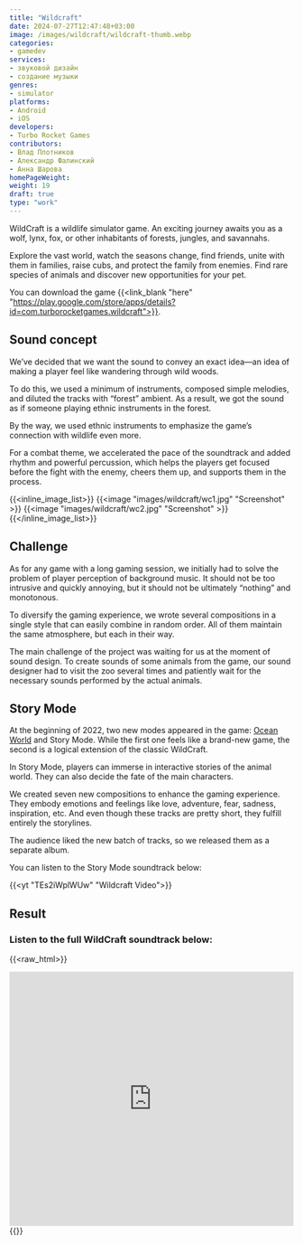 ```yaml
---
title: "Wildcraft"
date: 2024-07-27T12:47:48+03:00
image: /images/wildcraft/wildcraft-thumb.webp
categories:
- gamedev
services:
- звуковой дизайн
- создание музыки
genres:
- simulator
platforms:
- Android
- iOS
developers:
- Turbo Rocket Games
contributors:
- Влад Плотников
- Александр Фалинский
- Анна Шарова
homePageWeight:
weight: 19
draft: true
type: "work"
---
```


WildCraft is a wildlife simulator game. An exciting journey awaits you as a wolf, lynx, fox, or other inhabitants of forests, jungles, and savannahs.

Explore the vast world, watch the seasons change, find friends, unite with them in families, raise cubs, and protect the family from enemies. Find rare species of animals and discover new opportunities for your pet.

You can download the game {{<link_blank "here" "https://play.google.com/store/apps/details?id=com.turborocketgames.wildcraft">}}.

## Sound concept

We’ve decided that we want the sound to convey an exact idea—an idea of making a player feel like wandering through wild woods.

To do this, we used a minimum of instruments, composed simple melodies, and diluted the tracks with “forest” ambient. As a result, we got the sound as if someone playing ethnic instruments in the forest.

By the way, we used ethnic instruments to emphasize the game’s connection with wildlife even more.

For a combat theme, we accelerated the pace of the soundtrack and added rhythm and powerful percussion, which helps the players get focused before the fight with the enemy, cheers them up, and supports them in the process.

{{<inline_image_list>}}
{{<image "images/wildcraft/wc1.jpg" "Screenshot" >}}
{{<image "images/wildcraft/wc2.jpg" "Screenshot" >}}
{{</inline_image_list>}}

## Challenge

As for any game with a long gaming session, we initially had to solve the problem of player perception of background music. It should not be too intrusive and quickly annoying, but it should not be ultimately “nothing” and monotonous.

To diversify the gaming experience, we wrote several compositions in a single style that can easily combine in random order. All of them maintain the same atmosphere, but each in their way. 

The main challenge of the project was waiting for us at the moment of sound design. To create sounds of some animals from the game, our sound designer had to visit the zoo several times and patiently wait for the necessary sounds performed by the actual animals.

## Story Mode

At the beginning of 2022, two new modes appeared in the game: [Ocean World](wildcraft-ocean-world) and Story Mode. While the first one feels like a brand-new game, the second is a logical extension of the classic WildCraft.

In Story Mode, players can immerse in interactive stories of the animal world. They can also decide the fate of the main characters.

We created seven new compositions to enhance the gaming experience. They embody emotions and feelings like love, adventure, fear, sadness, inspiration, etc. And even though these tracks are pretty short, they fulfill entirely the storylines.

The audience liked the new batch of tracks, so we released them as a separate album.

You can listen to the Story Mode soundtrack below:

{{<yt "TEs2iWplWUw" "Wildcraft Video">}}

## Result

### Listen to the full WildCraft soundtrack below:

{{<raw_html>}}
<iframe loading="lazy" width="100%" height="450" scrolling="no" frameborder="no" allow="autoplay" src="https://w.soundcloud.com/player/?url=https%3A//api.soundcloud.com/playlists/437708517&amp;color=%23ff5500&amp;auto_play=false&amp;hide_related=false&amp;show_comments=true&amp;show_user=true&amp;show_reposts=false&amp;show_teaser=true"></iframe>
{{</raw_html>}}